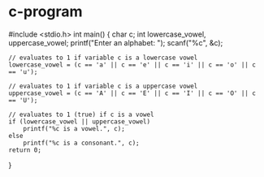# c-program
#include <stdio.h>
int main() {
    char c;
    int lowercase_vowel, uppercase_vowel;
    printf("Enter an alphabet: ");
    scanf("%c", &c);

    // evaluates to 1 if variable c is a lowercase vowel
    lowercase_vowel = (c == 'a' || c == 'e' || c == 'i' || c == 'o' || c == 'u');

    // evaluates to 1 if variable c is a uppercase vowel
    uppercase_vowel = (c == 'A' || c == 'E' || c == 'I' || c == 'O' || c == 'U');

    // evaluates to 1 (true) if c is a vowel
    if (lowercase_vowel || uppercase_vowel)
        printf("%c is a vowel.", c);
    else
        printf("%c is a consonant.", c);
    return 0;
}
